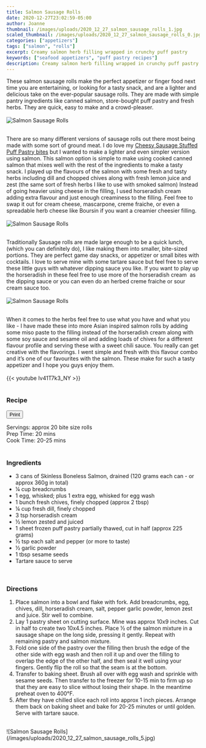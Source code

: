 ```yaml
---
title: Salmon Sausage Rolls
date: 2020-12-27T23:02:59-05:00
author: Joanne
thumbnail: /images/uploads/2020_12_27_salmon_sausage_rolls_1.jpg
scaled_thumbnail: /images/uploads/2020_12_27_salmon_sausage_rolls_0.jpg
categories: ["appetizers"]
tags: ["salmon", "rolls"]
excerpt: Creamy salmon herb filling wrapped in crunchy puff pastry 
keywords: ["seafood appetizers", "puff pastry recipes"]
description: Creamy salmon herb filling wrapped in crunchy puff pastry 
---
```

<span class="blog-text">

These salmon sausage rolls make the perfect appetizer or finger food next time you are entertaining, or looking for a tasty snack, and are a lighter and delicious take on the ever-popular sausage rolls. They are made with simple pantry ingredients like canned salmon, store-bought puff pastry and fresh herbs. They are quick, easy to make and a crowd-pleaser. 
</br>
</br>
![Salmon Sausage Rolls](/images/uploads/2020_12_27_salmon_sausage_rolls_2.jpg)
</br>
</br>

There are so many different versions of sausage rolls out there most being made with some sort of ground meat. I do love my [Cheesy Sausage Stuffed Puff Pastry bites](https://www.oliveandmango.com/cheesy-sausage-stuffed-puff-pastry-appetisers/) but I wanted to make a lighter and even simpler version using salmon. This salmon option is simple to make using cooked canned salmon that mixes well with the rest of the ingredients to make a tasty snack. I played up the flavours of the salmon with some fresh and tasty herbs including dill and chopped chives along with fresh lemon juice and zest (the same sort of fresh herbs I like to use with smoked salmon) Instead of going heavier using cheese in the filling, I used horseradish cream adding extra flavour and just enough creaminess to the filling. Feel free to swap it out for cream cheese, mascarpone, creme fraiche, or even a spreadable herb cheese like Boursin if you want a creamier cheesier filling. 
</br>
</br>
![Salmon Sausage Rolls](/images/uploads/2020_12_27_salmon_sausage_rolls_3.jpg)
</br>
</br>

Traditionally Sausage rolls are made large enough to be a quick lunch, (which you can definitely do), I like making them into smaller, bite-sized portions. They are perfect game day snacks, or appetizer or small bites with cocktails. I love to serve mine with some tartare sauce but feel free to serve these little guys with whatever dipping sauce you like. If you want to play up the horseradish in these feel free to use more of the horseradish cream  as the dipping sauce or you can even do an herbed creme fraiche or sour cream sauce too. 
</br>
</br>
![Salmon Sausage Rolls](/images/uploads/2020_12_27_salmon_sausage_rolls_4.jpg)
</br>
</br>

When it comes to the herbs feel free to use what you have and what you like - I have made these into more Asian inspired salmon rolls by adding some miso paste to the filling instead of the horseradish cream along with some soy sauce and sesame oil and adding loads of chives for a different flavour profile and serving these with a sweet chili sauce. You really can get creative with the flavorings. I went simple and fresh with this flavour combo and it’s one of our favourites with the salmon. These make for such a tasty appetizer and I hope you guys enjoy them.
</br>
</br>
{{< youtube Iv41T7k3_NY >}}
</br>
</br>
</span>

### Recipe
<div print_button><form>
<input type="button" value="Print" class="btn__print" onClick="window.print()">
</form></div>

<div>Servings: <span itemprop="recipeYield">approx 20 bite size rolls </div>
<div>Prep Time: <meta itemprop="prepTime" content="PT20M">20 mins</div>
<div>Cook Time: <meta itemprop="cookTime" content="PT25M">20-25 mins</div>
</br>

### Ingredients

* <span itemprop="recipeIngredient">3 cans of Skinless Boneless Salmon, drained (120 grams each can - or approx 360g in total)</span>
* <span itemprop="recipeIngredient">&frac14; cup breadcrumbs </span>
* <span itemprop="recipeIngredient">1 egg, whisked; plus 1 extra egg, whisked for egg wash </span>
* <span itemprop="recipeIngredient">1 bunch fresh chives, finely chopped (approx 2 tbsp)</span>
* <span itemprop="recipeIngredient">&frac14; cup fresh dill, finely chopped</span>
* <span itemprop="recipeIngredient">3 tsp horseradish cream </span>
* <span itemprop="recipeIngredient">&frac12; lemon zested and juiced  </span>
* <span itemprop="recipeIngredient">1 sheet frozen puff pastry partially thawed, cut in half (approx 225 grams)</span>
* <span itemprop="recipeIngredient">&frac12; tsp each salt and pepper (or more to taste)</span>
* <span itemprop="recipeIngredient">&frac12; garlic powder </span>
* <span itemprop="recipeIngredient">1 tbsp sesame seeds </span>
* <span itemprop="recipeIngredient">Tartare sauce to serve </span>
</br>

### Directions
1. Place salmon into a bowl and flake with fork. Add breadcrumbs, egg, chives, dill, horseradish cream, salt, pepper garlic powder, lemon zest and juice. Stir well to combine.
2. Lay 1 pastry sheet on cutting surface. Mine was approx 10x9 inches. Cut in half to create two 10x4.5 inches. Place &frac12; of the salmon mixture in a sausage shape on the long side, pressing it gently. Repeat with remaining pastry and salmon mixture.
3. Fold one side of the pastry over the filling then brush the edge of the other side with egg wash and then roll it up and over the filling to overlap the edge of the other half, and then seal it well using your fingers. Gently flip the roll so that the seam is at the bottom. 
4. Transfer to baking sheet. Brush all over with egg wash and sprinkle with sesame seeds. Then transfer to the freezer for 10-15 min to firm up so that they are easy to slice without losing their shape. In the meantime preheat oven to 400°F. 
5. After they have chilled slice each roll into approx 1 inch pieces. Arrange them back on baking sheet and bake for 20-25 minutes or until golden. Serve with tartare sauce. 

</br>
![Salmon Sausage Rolls](/images/uploads/2020_12_27_salmon_sausage_rolls_5.jpg)